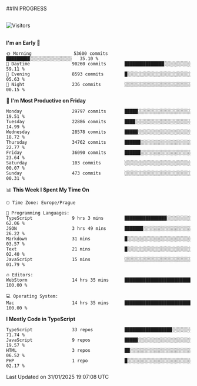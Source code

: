 ##IN PROGRESS
##
![Visitors](https://komarev.com/ghpvc/?username=petrbui&style=for-the-badge&label=Visitors+👀)



##
<!--
[![My GitHub stats](https://github-readme-stats.vercel.app/api?username=petrbui&theme=github_dark)](https://github.com/anuraghazra/github-readme-stats)

[![My wakatime stats](https://github-readme-stats.vercel.app/api/wakatime?username=petrbui&theme=github_dark)](https://github.com/anuraghazra/github-readme-stats)
-->
<!--START_SECTION:waka-->
**I'm an Early 🐤** 

```text
🌞 Morning                53600 commits       █████████░░░░░░░░░░░░░░░░   35.10 % 
🌆 Daytime                90260 commits       ███████████████░░░░░░░░░░   59.11 % 
🌃 Evening                8593 commits        █░░░░░░░░░░░░░░░░░░░░░░░░   05.63 % 
🌙 Night                  236 commits         ░░░░░░░░░░░░░░░░░░░░░░░░░   00.15 % 
```
📅 **I'm Most Productive on Friday** 

```text
Monday                   29797 commits       █████░░░░░░░░░░░░░░░░░░░░   19.51 % 
Tuesday                  22886 commits       ████░░░░░░░░░░░░░░░░░░░░░   14.99 % 
Wednesday                28578 commits       █████░░░░░░░░░░░░░░░░░░░░   18.72 % 
Thursday                 34762 commits       ██████░░░░░░░░░░░░░░░░░░░   22.77 % 
Friday                   36090 commits       ██████░░░░░░░░░░░░░░░░░░░   23.64 % 
Saturday                 103 commits         ░░░░░░░░░░░░░░░░░░░░░░░░░   00.07 % 
Sunday                   473 commits         ░░░░░░░░░░░░░░░░░░░░░░░░░   00.31 % 
```


📊 **This Week I Spent My Time On** 

```text
🕑︎ Time Zone: Europe/Prague

💬 Programming Languages: 
TypeScript               9 hrs 3 mins        ████████████████░░░░░░░░░   62.06 % 
JSON                     3 hrs 49 mins       ███████░░░░░░░░░░░░░░░░░░   26.22 % 
Markdown                 31 mins             █░░░░░░░░░░░░░░░░░░░░░░░░   03.57 % 
Text                     21 mins             █░░░░░░░░░░░░░░░░░░░░░░░░   02.40 % 
JavaScript               15 mins             ░░░░░░░░░░░░░░░░░░░░░░░░░   01.79 % 

🔥 Editors: 
WebStorm                 14 hrs 35 mins      █████████████████████████   100.00 % 

💻 Operating System: 
Mac                      14 hrs 35 mins      █████████████████████████   100.00 % 
```

**I Mostly Code in TypeScript** 

```text
TypeScript               33 repos            ██████████████████░░░░░░░   71.74 % 
JavaScript               9 repos             █████░░░░░░░░░░░░░░░░░░░░   19.57 % 
HTML                     3 repos             ██░░░░░░░░░░░░░░░░░░░░░░░   06.52 % 
PHP                      1 repo              █░░░░░░░░░░░░░░░░░░░░░░░░   02.17 % 
```




 Last Updated on 31/01/2025 19:07:08 UTC
<!--END_SECTION:waka-->
